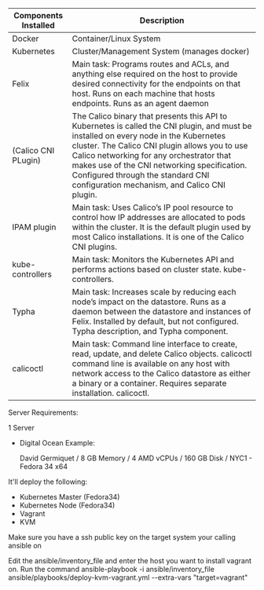 |Components Installed | Description |
| ----------- | ----------- |
| Docker   |  Container/Linux System |
| Kubernetes  |  Cluster/Management System (manages docker)|
| Felix | Main task: Programs routes and ACLs, and anything else required on the host to provide desired connectivity for the endpoints on that host. Runs on each machine that hosts endpoints. Runs as an agent daemon|
| (Calico CNI PLugin) | The Calico binary that presents this API to Kubernetes is called the CNI plugin, and must be installed on every node in the Kubernetes cluster. The Calico CNI plugin allows you to use Calico networking for any orchestrator that makes use of the CNI networking specification. Configured through the standard CNI configuration mechanism, and Calico CNI plugin.|
| IPAM plugin | Main task: Uses Calico’s IP pool resource to control how IP addresses are allocated to pods within the cluster. It is the default plugin used by most Calico installations. It is one of the Calico CNI plugins.|
| kube-controllers | Main task: Monitors the Kubernetes API and performs actions based on cluster state. kube-controllers.|
| Typha | Main task: Increases scale by reducing each node’s impact on the datastore. Runs as a daemon between the datastore and instances of Felix. Installed by default, but not configured. Typha description, and Typha component.|
| calicoctl | Main task: Command line interface to create, read, update, and delete Calico objects. calicoctl command line is available on any host with network access to the Calico datastore as either a binary or a container. Requires separate installation. calicoctl. |

Server Requirements:

1 Server 
- Digital Ocean Example:

  David Germiquet / 8 GB Memory / 4 AMD vCPUs / 160 GB Disk / NYC1 - Fedora 34 x64

It'll deploy the following:

- Kubernetes Master (Fedora34)
- Kubernetes Node   (Fedora34)
- Vagrant 
- KVM 

Make sure you have a ssh public key on the target system your calling ansible on

Edit the ansible/inventory_file and enter the host you want to install vagrant on.
Run the command 
ansible-playbook -i ansible/inventory_file  ansible/playbooks/deploy-kvm-vagrant.yml --extra-vars "target=vagrant"

